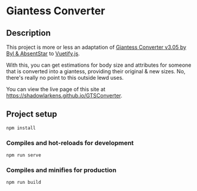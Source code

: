 # Giantess Converter

## Description

This project is more or less an adaptation of [Giantess Converter v3.05 by Byl & AbsentStar](http://www.giantessworld.net/convertor.html) to [Vuetify.js](https://vuetifyjs.com).

With this, you can get estimations for body size and attributes for someone that is converted into a giantess, providing their original & new sizes. No, there's really no point to this outside lewd uses.

You can view the live page of this site at https://shadowlarkens.github.io/GTSConverter.

## Project setup
```
npm install
```

### Compiles and hot-reloads for development
```
npm run serve
```

### Compiles and minifies for production
```
npm run build
```


